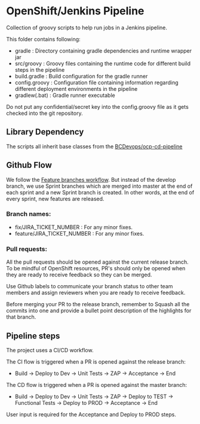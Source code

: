 # OpenShift/Jenkins Pipeline

Collection of groovy scripts to help run jobs in a Jenkins pipeline.

This folder contains following:
- gradle : Directory containing gradle dependencies and runtime wrapper jar
- src/groovy : Groovy files containing the runtime code for different build steps in the pipeline
- build.gradle : Build configuration for the gradle runner
- config.groovy : Configuration file containing information regarding different deployment environments in the pipeline
- gradlew(.bat) : Gradle runner executable

Do not put any confidential/secret key into the config.groovy file as it gets checked
into the git repository.

## Library Dependency
The scripts all inherit base classes from the [BCDevops/ocp-cd-pipeline](https://github.com/BCDevOps/ocp-cd-pipeline)


## Github Flow

We follow the [Feature branches workflow](https://www.atlassian.com/git/tutorials/comparing-workflows/gitflow-workflow). But instead of the develop branch, we use Sprint branches which are merged into master at the end of each sprint and a new Sprint branch is created. In other words, at the end of every sprint, new features are released.

### Branch names:
- fix/JIRA_TICKET_NUMBER : For any minor fixes.
- feature/JIRA_TICKET_NUMBER : For any minor fixes.

### Pull requests:
All the pull requests should be opened against the current release branch. To be mindful of OpenShift resources, PR's should only be opened when they are ready to receive feedback so they can be merged.

Use Github labels to communicate your branch status to other team members and assign reviewers when you are ready to receive feedback.

Before merging your PR to the release branch, remember to Squash all the commits into one and provide a bullet point description of the highlights for that branch.

## Pipeline steps

The project uses a CI/CD workflow.

The CI flow is triggered when a PR is opened against the release branch:

- Build -> Deploy to Dev -> Unit Tests -> ZAP -> Acceptance -> End

The CD flow is triggered when a PR is opened against the master branch:

- Build -> Deploy to Dev -> Unit Tests -> ZAP -> Deploy to TEST -> Functional Tests -> Deploy to PROD -> Acceptance -> End

User input is required for the Acceptance and Deploy to PROD steps.
